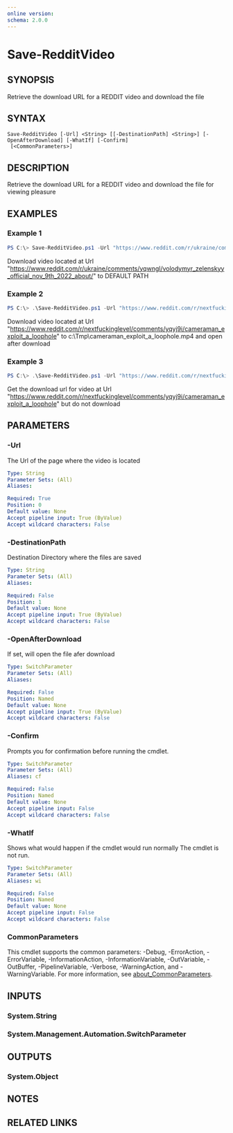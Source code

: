```yaml
---
online version:
schema: 2.0.0
---
```


# Save-RedditVideo

## SYNOPSIS
Retrieve the download URL for a REDDIT video and download the file

## SYNTAX

```
Save-RedditVideo [-Url] <String> [[-DestinationPath] <String>] [-OpenAfterDownload] [-WhatIf] [-Confirm]
 [<CommonParameters>]
```

## DESCRIPTION
Retrieve the download URL for a REDDIT video and download the file for viewing pleasure

## EXAMPLES

### Example 1
```powershell
PS C:\> Save-RedditVideo.ps1 -Url "https://www.reddit.com/r/ukraine/comments/yqwngl/volodymyr_zelenskyy_official_nov_9th_2022_about/"
```

Download video located at Url "https://www.reddit.com/r/ukraine/comments/yqwngl/volodymyr_zelenskyy_official_nov_9th_2022_about/" to DEFAULT PATH

### Example 2
```powershell
PS C:\> .\Save-RedditVideo.ps1 -Url "https://www.reddit.com/r/nextfuckinglevel/comments/yqyj9i/cameraman_exploit_a_loophole" -DestinationPath "c:\Tmp" -OpenAfterDownload
```

Download video located at Url "https://www.reddit.com/r/nextfuckinglevel/comments/yqyj9i/cameraman_exploit_a_loophole"  to c:\Tmp\cameraman_exploit_a_loophole.mp4 and open after download

### Example 3
```powershell
PS C:\> .\Save-RedditVideo.ps1 -Url "https://www.reddit.com/r/nextfuckinglevel/comments/yqyj9i/cameraman_exploit_a_loophole" -WhatIf
```

Get the download url for video at Url "https://www.reddit.com/r/nextfuckinglevel/comments/yqyj9i/cameraman_exploit_a_loophole"  but do not download


## PARAMETERS

### -Url
The Url of the page where the video is located

```yaml
Type: String
Parameter Sets: (All)
Aliases:

Required: True
Position: 0
Default value: None
Accept pipeline input: True (ByValue)
Accept wildcard characters: False
```

### -DestinationPath
Destination Directory where the files are saved

```yaml
Type: String
Parameter Sets: (All)
Aliases:

Required: False
Position: 1
Default value: None
Accept pipeline input: True (ByValue)
Accept wildcard characters: False
```

### -OpenAfterDownload
If set, will open the file afer download

```yaml
Type: SwitchParameter
Parameter Sets: (All)
Aliases:

Required: False
Position: Named
Default value: None
Accept pipeline input: True (ByValue)
Accept wildcard characters: False
```


### -Confirm
Prompts you for confirmation before running the cmdlet.

```yaml
Type: SwitchParameter
Parameter Sets: (All)
Aliases: cf

Required: False
Position: Named
Default value: None
Accept pipeline input: False
Accept wildcard characters: False
```

### -WhatIf
Shows what would happen if the cmdlet would run normally
The cmdlet is not run.

```yaml
Type: SwitchParameter
Parameter Sets: (All)
Aliases: wi

Required: False
Position: Named
Default value: None
Accept pipeline input: False
Accept wildcard characters: False
```

### CommonParameters
This cmdlet supports the common parameters: -Debug, -ErrorAction, -ErrorVariable, -InformationAction, -InformationVariable, -OutVariable, -OutBuffer, -PipelineVariable, -Verbose, -WarningAction, and -WarningVariable. For more information, see [about_CommonParameters](http://go.microsoft.com/fwlink/?LinkID=113216).

## INPUTS

### System.String

### System.Management.Automation.SwitchParameter

## OUTPUTS

### System.Object
## NOTES

## RELATED LINKS
